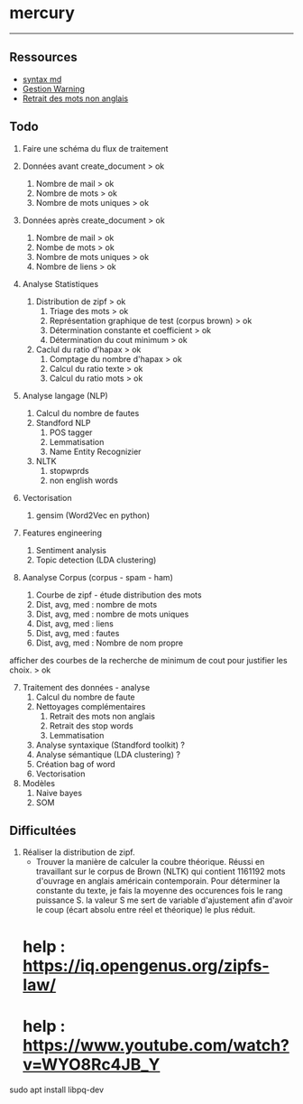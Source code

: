 # mercury
***
## Ressources
* [syntax md](https://www.ionos.com/digitalguide/websites/web-development/readme-file/)
* [Gestion Warning](https://www.delftstack.com/howto/python/suppress-warnings-python/)
* [Retrait des mots non anglais](https://stackoverflow.com/questions/41290028/removing-non-english-words-from-text-using-python)

## Todo
1. Faire une schéma du flux de traitement
2. Données avant create_document > ok
   1. Nombre de mail > ok
   2. Nombre de mots > ok
   3. Nombre de mots uniques > ok  
3. Données après create_document > ok
   1. Nombre de mail > ok
   2. Nombe de mots > ok
   3. Nombre de mots uniques > ok
   4. Nombre de liens > ok
4. Analyse Statistiques
   1. Distribution de zipf > ok
      1. Triage des mots > ok
      2. Représentation graphique de test (corpus brown) > ok
      3. Détermination constante et coefficient > ok
      4. Détermination du cout minimum > ok
   2. Caclul du ratio d'hapax > ok
      1. Comptage du nombre d'hapax > ok
      2. Calcul du ratio texte > ok
      3. Calcul du ratio mots > ok
5. Analyse langage (NLP)
   1. Calcul du nombre de fautes
   2. Standford NLP
      1. POS tagger
      2. Lemmatisation
      3. Name Entity Recognizier
   3. NLTK
      1. stopwprds
      2. non english words
6. Vectorisation 
   1. gensim (Word2Vec en python)
7. Features engineering 
   1. Sentiment analysis
   2. Topic detection (LDA clustering)

6. Aanalyse Corpus (corpus - spam - ham)
   1. Courbe de zipf - étude distribution des mots
   2. Dist, avg, med : nombre de mots
   3. Dist, avg, med : nombre de mots uniques
   4. Dist, avg, med : liens
   5. Dist, avg, med : fautes
   6. Dist, avg, med : Nombre de nom propre

afficher des courbes de la recherche de minimum de cout pour justifier les choix. > ok

7. Traitement des données - analyse
   1. Calcul du nombre de faute
   2. Nettoyages complémentaires
      1. Retrait des mots non anglais
      2. Retrait des stop words
      3. Lemmatisation
   3. Analyse syntaxique (Standford toolkit) ?
   4. Analyse sémantique (LDA clustering) ?
   5. Création bag of word
   6. Vectorisation
8. Modèles
   1. Naive bayes
   2. SOM

## Difficultées
1. Réaliser la distribution de zipf.
   * Trouver la manière de calculer la coubre théorique. 
   Réussi en travaillant sur le corpus de Brown (NLTK) qui contient 1161192 mots d'ouvrage en anglais américain contemporain. 
   Pour déterminer la constante du texte, je fais la moyenne des occurences fois le rang puissance S. la valeur S me sert
   de variable d'ajustement afin d'avoir le coup (écart absolu entre réel et théorique) le plus réduit. 
   # help : https://iq.opengenus.org/zipfs-law/
   # help : https://www.youtube.com/watch?v=WYO8Rc4JB_Y

sudo apt install libpq-dev
